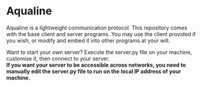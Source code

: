 # Aqualine
Aqualine is a lightweight communication protocol. This repository comes with the base client and server programs. You may use the client provided if you wish, or modify and embed it into other programs at your will.<br />

Want to start your own server? Execute the server.py file on your machine, customise it, then connect to your server.<br />
**If you want your server to be accessible across networks, you need to manually edit the server.py file to run on the local IP address of your machine.**

